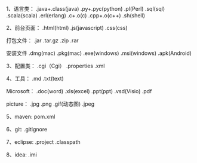 1、语言类：
.java+.class(java)
.py+.pyc(python)
.pl(Perl)
.sql(sql)
.scala(scala)
.erl(erlang)
.c+.o(c)
.cpp+.o(c++)
.sh(shell)


2、前台页面：
.html(html)
.js(javascript)
.css(css)


打包文件：
.jar
.tar.gz
.zip
.rar


安装文件
.dmg(mac)
.pkg(mac)
.exe(windows)
.msi(windows)
.apk(Android)



3、配置类：
.cgi（Cgi）
.properties
.xml


4、工具：
.md
.txt(text)


Microsoft：
.doc(word)
.xls(excel)
.ppt(ppt)
.vsd(Visio)
.pdf

picture：
.jpg
.png
.gif(动态图)
.jpeg


5、maven:
pom.xml



6、git:
.gitignore


7、eclipse:
.project
.classpath


8、idea:
.imi




